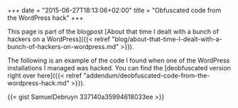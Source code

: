+++
date = "2015-06-27T18:13:06+02:00"
title = "Obfuscated code from the WordPress hack"
+++

This page is part of the blogpost [About that time I dealt with a bunch of hackers on a WordPress]({{< relref "blog/about-that-time-I-dealt-with-a-bunch-of-hackers-on-wordpress.md" >}}).

The following is an example of the code I found when one of the WordPress installations I managed was hacked. You can find the [deobfuscated version right over here]({{< relref "addendum/deobfuscated-code-from-the-wordpress-hack.md" >}}).

{{< gist SamuelDebruyn 337140a35994618033ee >}}